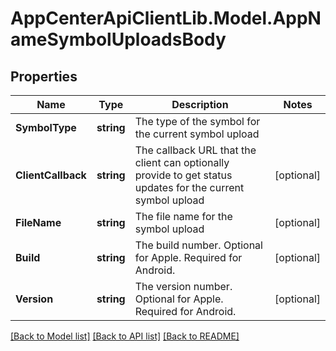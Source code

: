# AppCenterApiClientLib.Model.AppNameSymbolUploadsBody
## Properties

Name | Type | Description | Notes
------------ | ------------- | ------------- | -------------
**SymbolType** | **string** | The type of the symbol for the current symbol upload | 
**ClientCallback** | **string** | The callback URL that the client can optionally provide to get status updates for the current symbol upload | [optional] 
**FileName** | **string** | The file name for the symbol upload | [optional] 
**Build** | **string** | The build number. Optional for Apple. Required for Android. | [optional] 
**Version** | **string** | The version number. Optional for Apple. Required for Android. | [optional] 

[[Back to Model list]](../README.md#documentation-for-models) [[Back to API list]](../README.md#documentation-for-api-endpoints) [[Back to README]](../README.md)

